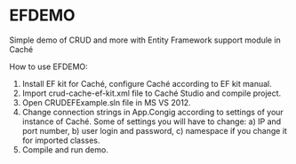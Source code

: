 EFDEMO
======

Simple demo of CRUD and more with Entity Framework support module in Caché

How to use EFDEMO:
  1. Install EF kit for Caché, configure Caché according to EF kit manual.
  2. Import crud-cache-ef-kit.xml file to Caché Studio and compile project.
  3. Open CRUDEFExample.sln file in MS VS 2012.
  4. Change connection strings in App.Congig according to settings of your instance of Caché.
    Some of settings you will have to change:
      a) IP and port number,
      b) user login and password,
      c) namespace if you change it for imported classes.
  5. Compile and run demo.

